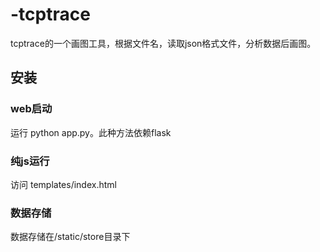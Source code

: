 # -tcptrace

tcptrace的一个画图工具，根据文件名，读取json格式文件，分析数据后画图。

## 安装

### web启动
运行 python app.py。此种方法依赖flask

### 纯js运行
访问 templates/index.html

### 数据存储
数据存储在/static/store目录下






